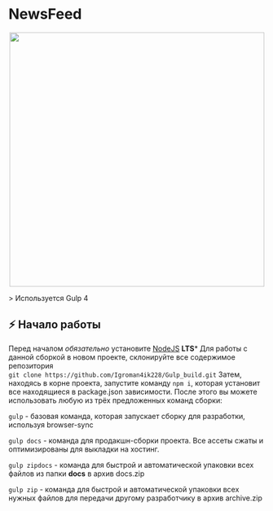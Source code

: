 # NewsFeed

<p align="center">
      <img src="https://i.ibb.co/7S7kqL6/logo.png" width="500">
</p>
> Используется Gulp 4

## :zap: Начало работы
Перед началом *обязательно* установите [NodeJS](https://nodejs.org/en/) **LTS***
Для работы с данной сборкой в новом проекте, склонируйте все содержимое репозитория <br>
`git clone https://github.com/Igroman4ik228/Gulp_build.git`
Затем, находясь в корне проекта, запустите команду `npm i`, которая установит все находящиеся в package.json зависимости.
После этого вы можете использовать любую из трёх предложенных команд сборки: <br>

`gulp` - базовая команда, которая запускает сборку для разработки, используя browser-sync

`gulp docs` - команда для продакшн-сборки проекта. Все ассеты сжаты и оптимизированы для выкладки на хостинг.

`gulp zipdocs` - команда для быстрой и автоматической упаковки всех файлов из папки __docs__ в архив docs.zip

`gulp zip` - команда для быстрой и автоматической упаковки всех нужных файлов для передачи другому разработчику в архив archive.zip